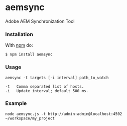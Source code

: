 aemsync
=======

Adobe AEM Synchronization Tool

### Installation

With [npm](http://npmjs.org) do:

    $ npm install aemsync


### Usage

```
aemsync -t targets [-i interval] path_to_watch

-t   Comma separated list of hosts.
-i   Update interval; default 500 ms.
```

### Example

```
node aemsync.js -t http://admin:admin@localhost:4502 ~/workspace/my_project
```
